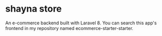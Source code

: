 # shayna store
An e-commerce backend built with Laravel 8. You can search this app's frontend in my repository named ecommerce-starter-starter.
